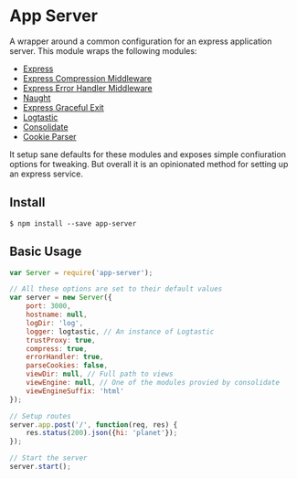 # App Server

A wrapper around a common configuration for an express application server.  This module wraps the following modules:

- [Express](https://www.npmjs.com/package/express)
- [Express Compression Middleware](https://www.npmjs.com/package/compression)
- [Express Error Handler Middleware](https://www.npmjs.com/package/errorhandler)
- [Naught](https://www.npmjs.com/package/naught)
- [Express Graceful Exit](https://www.npmjs.com/package/express-graceful-exit)
- [Logtastic](https://www.npmjs.com/package/logtastic)
- [Consolidate](https://www.npmjs.com/package/consolidate)
- [Cookie Parser](https://www.npmjs.com/package/cookie-parser)

It setup sane defaults for these modules and exposes simple confiuration options for tweaking.  But overall it is an opinionated method for setting up an express service.

## Install

```
$ npm install --save app-server
```

## Basic Usage

```javascript
var Server = require('app-server');

// All these options are set to their default values
var server = new Server({
	port: 3000,
	hostname: null,
	logDir: 'log',
	logger: logtastic, // An instance of Logtastic
	trustProxy: true,
	compress: true,
	errorHandler: true,
	parseCookies: false,
	viewDir: null, // Full path to views
	viewEngine: null, // One of the modules provied by consolidate
	viewEngineSuffix: 'html'
});

// Setup routes
server.app.post('/', function(req, res) {
	res.status(200).json({hi: 'planet'});
});

// Start the server
server.start();
```
